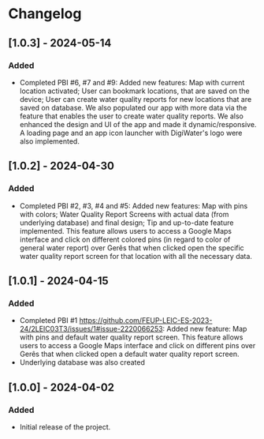 # Changelog

## [1.0.3] - 2024-05-14

### Added

- Completed PBI #6, #7 and #9: Added new features: Map with current location activated; User can bookmark locations, that are saved on the device; User can create water quality reports for new locations that are saved on database. We also populated our app with more data via the feature that enables the user to create water quality reports. We also enhanced the design and UI of the app and made it dynamic/responsive. A loading page and an app icon launcher with DigiWater's logo were also implemented.

## [1.0.2] - 2024-04-30

### Added
- Completed PBI #2, #3, #4 and #5: Added new features: Map with pins with colors; Water Quality Report Screens with actual data (from underlying database) and final design; Tip and up-to-date feature implemented. This feature allows users to access a Google Maps interface and click on different colored pins (in regard to color of general water report) over Gerês that when clicked open the specific water quality report screen for that location with all the necessary data.

## [1.0.1] - 2024-04-15

### Added
- Completed PBI #1 https://github.com/FEUP-LEIC-ES-2023-24/2LEIC03T3/issues/1#issue-2220066253: Added new feature: Map with pins and default water quality report screen. This feature allows users to access a Google Maps interface and click on different pins over Gerês that when clicked open a default water quality report screen.
- Underlying database was also created

## [1.0.0] - 2024-04-02

### Added
- Initial release of the project.